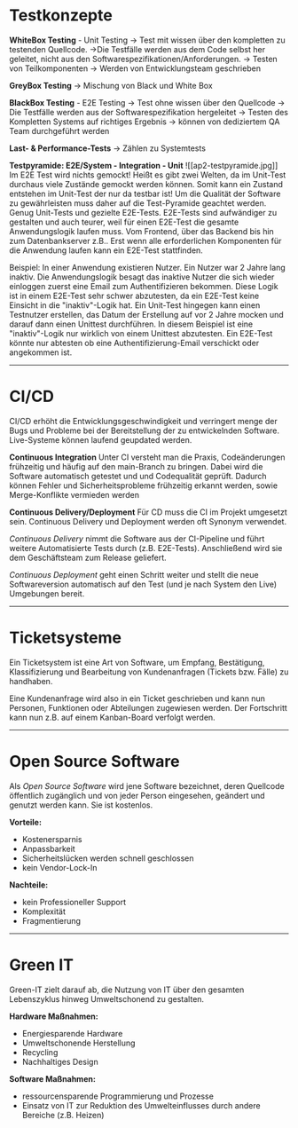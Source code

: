 # Testkonzepte
**WhiteBox Testing** - Unit Testing
→ Test mit wissen über den kompletten zu testenden Quellcode.
→Die Testfälle werden aus dem Code selbst her geleitet, nicht aus den Softwarespezifikationen/Anforderungen.
→ Testen von Teilkomponenten
→ Werden von Entwicklungsteam geschrieben

**GreyBox Testing**
→ Mischung von Black und White Box

**BlackBox Testing** - E2E Testing
→ Test ohne wissen über den Quellcode
→ Die Testfälle werden aus der Softwarespezifikation hergeleitet
→ Testen des Kompletten Systems auf richtiges Ergebnis
→ können von dediziertem QA Team durchgeführt werden

**Last- & Performance-Tests**
→ Zählen zu Systemtests

**Testpyramide: E2E/System - Integration - Unit**
![[ap2-testpyramide.jpg]]
Im E2E Test wird nichts gemockt!
Heißt es gibt zwei Welten, da im Unit-Test durchaus viele Zustände gemockt werden können. Somit kann ein Zustand entstehen im Unit-Test der nur da testbar ist! Um die Qualität der Software zu gewährleisten muss daher auf die Test-Pyramide geachtet werden. Genug Unit-Tests und gezielte E2E-Tests.
E2E-Tests sind aufwändiger zu gestalten und auch teurer, weil für einen E2E-Test die gesamte Anwendungslogik laufen muss. Vom Frontend, über das Backend bis hin zum Datenbankserver z.B.. Erst wenn alle erforderlichen Komponenten für die Anwendung laufen kann ein E2E-Test stattfinden.

Beispiel:
In einer Anwendung existieren Nutzer. Ein Nutzer war 2 Jahre lang inaktiv. Die Anwendungslogik besagt das inaktive Nutzer die sich wieder einloggen zuerst eine Email zum Authentifizieren bekommen.
Diese Logik ist in einem E2E-Test sehr schwer abzutesten, da ein E2E-Test keine Einsicht in die "inaktiv"-Logik hat.
Ein Unit-Test hingegen kann einen Testnutzer erstellen, das Datum der Erstellung auf vor 2 Jahre mocken und darauf dann einen Unittest durchführen.
In diesem Beispiel ist eine "inaktiv"-Logik nur wirklich von einem Unittest abzutesten. Ein E2E-Test könnte nur abtesten ob eine Authentifizierung-Email verschickt oder angekommen ist.

---
# CI/CD
CI/CD erhöht die Entwicklungsgeschwindigkeit und verringert menge der Bugs und Probleme bei der Bereitstellung der zu entwickelnden Software. Live-Systeme können laufend geupdated werden.

**Continuous Integration**
Unter CI versteht man die Praxis, Codeänderungen frühzeitig und häufig auf den main-Branch zu bringen. Dabei wird die Software automatisch getestet und und Codequalität geprüft. Dadurch können Fehler und Sicherheitsprobleme frühzeitig erkannt werden, sowie Merge-Konflikte vermieden werden

**Continuous Delivery/Deployment**
Für CD muss die CI im Projekt umgesetzt sein.
Continuous Delivery und Deployment werden oft Synonym verwendet. 

*Continuous Delivery* nimmt die Software aus der CI-Pipeline und führt weitere Automatisierte Tests durch (z.B. E2E-Tests). Anschließend wird sie dem Geschäftsteam zum Release geliefert.

*Continuous Deployment* geht einen Schritt weiter und stellt die neue Softwareversion automatisch auf den Test (und je nach System den Live) Umgebungen bereit.

---
# Ticketsysteme
Ein Ticketsystem ist eine Art von Software, um Empfang, Bestätigung, Klassifizierung und Bearbeitung von Kundenanfragen (Tickets bzw. Fälle) zu handhaben.

Eine Kundenanfrage wird also in ein Ticket geschrieben und kann nun Personen, Funktionen oder Abteilungen zugewiesen werden. Der Fortschritt kann nun z.B. auf einem Kanban-Board verfolgt werden.

---
# Open Source Software
Als *Open Source Software* wird jene Software bezeichnet, deren Quellcode öffentlich zugänglich und von jeder Person eingesehen, geändert und genutzt werden kann. Sie ist kostenlos.

**Vorteile:**
- Kostenersparnis
- Anpassbarkeit
- Sicherheitslücken werden schnell geschlossen
- kein Vendor-Lock-In

**Nachteile:**
- kein Professioneller Support
- Komplexität
- Fragmentierung

---
# Green IT
Green-IT zielt darauf ab, die Nutzung von IT über den gesamten Lebenszyklus hinweg Umweltschonend zu gestalten.

**Hardware Maßnahmen:**
- Energiesparende Hardware
- Umweltschonende Herstellung
- Recycling
- Nachhaltiges Design

**Software Maßnahmen:**
- ressourcensparende Programmierung und Prozesse
- Einsatz von IT zur Reduktion des Umwelteinflusses durch andere Bereiche (z.B. Heizen)